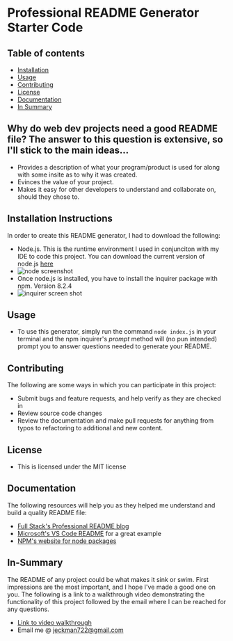 # Professional README Generator Starter Code

## Table of contents
- [Installation](#Installation)
- [Usage](#Usage)
- [Contributing](#Contributing)
- [License](#License)
- [Documentation](#Documentation)
- [In Summary](#In-Summary)

  
## Why do web dev projects need a good README file? The answer to this question is extensive, so I'll stick to the main ideas...
- Provides a description of what your program/product is used for along with some insite as to why it was created.
- Evinces the value of your project.
- Makes it easy for other developers to understand and collaborate on, should they chose to.

## Installation Instructions
In order to create this README generator, I had to download the following:
- Node.js. This is the runtime environment I used in conjunciton with my IDE to code this project. You can download the current version of node.js [here](https://nodejs.org/en)
- ![node screenshot](https://github.com/user-attachments/assets/77cd0435-19f8-4444-8ed1-0f27b24bfc03)
- Once node.js is installed, you have to install the inquirer package with npm. Version 8.2.4
- ![inquirer screen shot](https://github.com/user-attachments/assets/b0e7af4d-ad04-4788-97c3-27d4eff9261d)

## Usage
 - To use this generator, simply run the command `node index.js` in your terminal and the npm inquirer's *prompt* method will (no pun intended) prompt you to answer questions needed to generate your README.

## Contributing
The following are some ways in which you can participate in this project:
- Submit bugs and feature requests, and help verify as they are checked in
- Review source code changes
- Review the documentation and make pull requests for anything from typos to refactoring to additional and new content.

## License
- This is licensed under the MIT license

## Documentation
The following resources will help you as they helped me understand and build a quality README file:
- [Full Stack's Professional README blog](https://coding-boot-camp.github.io/full-stack/github/professional-readme-guide)
- [Microsoft's VS Code README](https://github.com/microsoft/vscode) for a great example
- [NPM's website for node packages](https://www.npmjs.com/package/inquirer/v/8.2.4)

## In-Summary
The README of any project could be what makes it sink or swim. First impressions are the most important, and I hope I've made a good one on you. 
The following is a link to a walkthrough video demonstrating the functionality of this project followed by the email where I can be reached for any questions.
- [Link to video walkthrough](https://watch.screencastify.com/v/CGoUxr6J69x7si2WxGY6)
- Email me @ jeckman722@gmail.com
  

